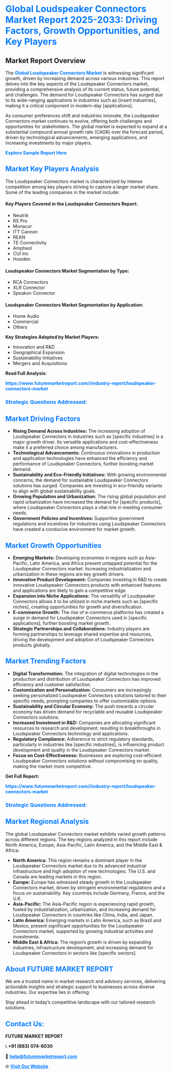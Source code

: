<h1 style="color: #007BFF;">Global Loudspeaker Connectors Market Report 2025-2033: Driving Factors, Growth Opportunities, and Key Players</h1>

<section id="overview">
<h2>Market Report Overview</h2>
<p>The <a href="https://www.futuremarketreport.com//industry-report/loudspeaker-connectors-market" style="color: #007BFF; text-decoration: none;"><strong>Global Loudspeaker Connectors Market</strong></a> is witnessing significant growth, driven by increasing demand across various industries. This report delves into the key aspects of the Loudspeaker Connectors market, providing a comprehensive analysis of its current status, future potential, and challenges. The demand for Loudspeaker Connectors has surged due to its wide-ranging applications in industries such as [insert industries], making it a critical component in modern-day [applications].</p>
<p>As consumer preferences shift and industries innovate, the Loudspeaker Connectors market continues to evolve, offering both challenges and opportunities for stakeholders. The global market is expected to expand at a substantial compound annual growth rate (CAGR) over the forecast period, driven by technological advancements, emerging applications, and increasing investments by major players.</p>
</section>

<section id="overview">
<p><a href="https://www.futuremarketreport.com//request-sample/reportId=60386" style="color: #007BFF; text-decoration: none;"><strong>Explore Sample Report Here</strong></a></p>
</section>

<section id="key-players">
<h2 style="color: #007BFF;">Market Key Players Analysis</h2>
<p>The Loudspeaker Connectors market is characterized by intense competition among key players striving to capture a larger market share. Some of the leading companies in the market include:</p>
<h4>Key Players Covered in the Loudspeaker Connectors Report:</h4>
<ul><li>Neutrik</li><li>RS Pro</li><li>Monacor</li><li>ITT Cannon</li><li>REAN</li><li>TE Connectivity</li><li>Ampheol</li><li>CUI Inc</li><li>Hosiden</li></ul>
<h4>Loudspeaker Connectors Market Segmentation by Type:</h4>
<ul><li>RCA Connectors</li><li>XLR Connector</li><li>Speakon Connector</li></ul>

<h4>Loudspeaker Connectors Market Segmentation by Application:</h4>
<ul><li>Home Audio</li><li>Commercial</li><li>Others</li></ul>
<p><strong>Key Strategies Adopted by Market Players:</strong></p>
<ul>
<li>Innovation and R&D</li>
<li>Geographical Expansion</li>
<li>Sustainability Initiatives</li>
<li>Mergers and Acquisitions</li>
</ul>
</section>

<section>
<p><strong>Read Full Analysis: </strong></p><a href="https://www.futuremarketreport.com//industry-report/loudspeaker-connectors-market" style="color: #007BFF; text-decoration: none;"><strong>https://www.futuremarketreport.com//industry-report/loudspeaker-connectors-market</strong></a>
<h3 style="color: #007BFF;">Strategic Questions Addressed:</h3>
</section>

<section id="driving-factors">
<h2 style="color: #007BFF;">Market Driving Factors</h2>
<ul>
<li><strong>Rising Demand Across Industries:</strong> The increasing adoption of Loudspeaker Connectors in industries such as [specific industries] is a major growth driver. Its versatile applications and cost-effectiveness make it a preferred choice among manufacturers.</li>
<li><strong>Technological Advancements:</strong> Continuous innovations in production and application technologies have enhanced the efficiency and performance of Loudspeaker Connectors, further boosting market demand.</li>
<li><strong>Sustainability and Eco-Friendly Initiatives:</strong> With growing environmental concerns, the demand for sustainable Loudspeaker Connectors solutions has surged. Companies are investing in eco-friendly variants to align with global sustainability goals.</li>
<li><strong>Growing Population and Urbanization:</strong> The rising global population and rapid urbanization have increased the demand for [specific products], where Loudspeaker Connectors plays a vital role in meeting consumer needs.</li>
<li><strong>Government Policies and Incentives:</strong> Supportive government regulations and incentives for industries using Loudspeaker Connectors have created a conducive environment for market growth.</li>
</ul>
</section>

<section id="growth-opportunities">
<h2 style="color: #007BFF;">Market Growth Opportunities</h2>
<ul>
<li><strong>Emerging Markets:</strong> Developing economies in regions such as Asia-Pacific, Latin America, and Africa present untapped potential for the Loudspeaker Connectors market. Increasing industrialization and urbanization in these regions are key growth drivers.</li>
<li><strong>Innovative Product Development:</strong> Companies investing in R&D to create innovative Loudspeaker Connectors products with enhanced features and applications are likely to gain a competitive edge.</li>
<li><strong>Expansion into Niche Applications:</strong> The versatility of Loudspeaker Connectors allows it to be utilized in niche markets such as [specific niches], creating opportunities for growth and diversification.</li>
<li><strong>E-commerce Growth:</strong> The rise of e-commerce platforms has created a surge in demand for Loudspeaker Connectors used in [specific applications], further boosting market growth.</li>
<li><strong>Strategic Partnerships and Collaborations:</strong> Industry players are forming partnerships to leverage shared expertise and resources, driving the development and adoption of Loudspeaker Connectors products globally.</li>
</ul>
</section>

<section id="trending-factors">
<h2 style="color: #007BFF;">Market Trending Factors</h2>
<ul>
<li><strong>Digital Transformation:</strong> The integration of digital technologies in the production and distribution of Loudspeaker Connectors has improved efficiency and customer satisfaction.</li>
<li><strong>Customization and Personalization:</strong> Consumers are increasingly seeking personalized Loudspeaker Connectors solutions tailored to their specific needs, prompting companies to offer customizable options.</li>
<li><strong>Sustainability and Circular Economy:</strong> The push towards a circular economy has driven demand for recyclable and reusable Loudspeaker Connectors solutions.</li>
<li><strong>Increased Investment in R&D:</strong> Companies are allocating significant resources to research and development, resulting in breakthroughs in Loudspeaker Connectors technology and applications.</li>
<li><strong>Regulatory Compliance:</strong> Adherence to strict regulatory standards, particularly in industries like [specific industries], is influencing product development and quality in the Loudspeaker Connectors market.</li>
<li><strong>Focus on Cost-Effectiveness:</strong> Businesses are exploring cost-efficient Loudspeaker Connectors solutions without compromising on quality, making the market more competitive.</li>
</ul>
</section>

<section>
<p><strong>Get Full Report: </strong></p><a href="https://www.futuremarketreport.com//industry-report/loudspeaker-connectors-market" style="color: #007BFF; text-decoration: none;"><strong>https://www.futuremarketreport.com//industry-report/loudspeaker-connectors-market</strong></a>
<h3 style="color: #007BFF;">Strategic Questions Addressed:</h3>
</section>


<section id="regional-analysis">
<h2 style="color: #007BFF;">Market Regional Analysis</h2>
<p>The global Loudspeaker Connectors market exhibits varied growth patterns across different regions. The key regions analyzed in this report include North America, Europe, Asia-Pacific, Latin America, and the Middle East & Africa:</p>
<ul>
<li><strong>North America:</strong> This region remains a dominant player in the Loudspeaker Connectors market due to its advanced industrial infrastructure and high adoption of new technologies. The U.S. and Canada are leading markets in this region.</li>
<li><strong>Europe:</strong> Europe has witnessed steady growth in the Loudspeaker Connectors market, driven by stringent environmental regulations and a focus on sustainability. Key countries include Germany, France, and the U.K.</li>
<li><strong>Asia-Pacific:</strong> The Asia-Pacific region is experiencing rapid growth, fueled by industrialization, urbanization, and increasing demand for Loudspeaker Connectors in countries like China, India, and Japan.</li>
<li><strong>Latin America:</strong> Emerging markets in Latin America, such as Brazil and Mexico, present significant opportunities for the Loudspeaker Connectors market, supported by growing industrial activities and investments.</li>
<li><strong>Middle East & Africa:</strong> The region’s growth is driven by expanding industries, infrastructure development, and increasing demand for Loudspeaker Connectors in sectors like [specific sectors].</li>
</ul>
</section>

<footer>
<h2 style="color: #007BFF;">About FUTURE MARKET REPORT</h2>
<p>We are a trusted name in market research and advisory services, delivering actionable insights and strategic support to businesses across diverse industries. Our expertise lies in offering:</p>

<p>Stay ahead in today’s competitive landscape with our tailored research solutions.</p>

<h2 style="color: #007BFF;">Contact Us:</h2>
<p><strong>FUTURE MARKET REPORT</strong></p>
<p>📞 <strong>+91 (883) 074-8030</strong></p>
<p>📧 <strong><a href="mailto:help@futuremarketreport.com" style="color: #007BFF;">help@futuremarketreport.com</a></strong></p>
<p>🌐 <strong><a href="https://www.futuremarketreport.com/" style="color: #007BFF;">Visit Our Website</a></strong></p>
</footer>